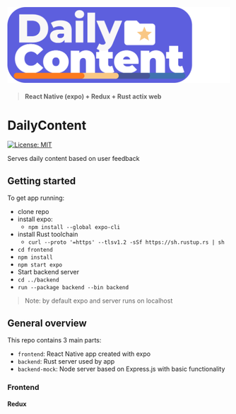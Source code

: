 ![alt text](docs/_media/logo.png)
> #### React Native (expo) + Redux + Rust actix web
# DailyContent
[![License: MIT](https://img.shields.io/badge/License-MIT-yellow.svg)](https://opensource.org/licenses/MIT)

Serves daily content based on user feedback

## Getting started
To get app running:

- clone repo
- install expo:
  - `npm install --global expo-cli`
- install Rust toolchain
  - `curl --proto '=https' --tlsv1.2 -sSf https://sh.rustup.rs | sh`
- `cd frontend`
- `npm install`
- `npm start expo`
- Start backend server
- `cd ../backend`
- `run --package backend --bin backend`

> Note: by default expo and server runs on localhost

## General overview
This repo contains 3 main parts:
 - `frontend`: React Native app created with expo
 - `backend`: Rust server used by app
 - `backend-mock`: Node server based on Express.js with basic functionality


### Frontend

#### Redux